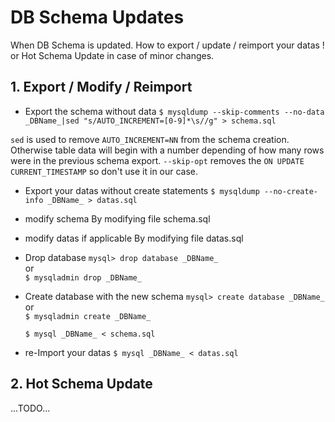# DB Schema Updates

When DB Schema is updated. How to export / update / reimport your datas !
or Hot Schema Update in case of minor changes.

## 1. Export / Modify / Reimport

- Export the schema without data
  `$ mysqldump --skip-comments --no-data _DBName_|sed "s/AUTO_INCREMENT=[0-9]*\s//g" > schema.sql`

`sed` is used to remove `AUTO_INCREMENT=NN` from the schema creation. Otherwise
table data will begin with a number depending of how many rows were in the
previous schema export.
`--skip-opt` removes the `ON UPDATE CURRENT_TIMESTAMP` so don't use it in our case.

- Export your datas without create statements
  `$ mysqldump --no-create-info _DBName_ > datas.sql`

- modify schema
  By modifying file schema.sql

- modify datas if applicable
  By modifying file datas.sql

- Drop database
  `mysql> drop database _DBName_`<br/>
  or<br/>
  `$ mysqladmin drop _DBName_`

- Create database with the new schema
  `mysql> create database _DBName_`<br/>
  or<br/>
  `$ mysqladmin create _DBName_`
  
  `$ mysql _DBName_ < schema.sql`

- re-Import your datas
  `$ mysql _DBName_ < datas.sql`

## 2. Hot Schema Update

...TODO...
